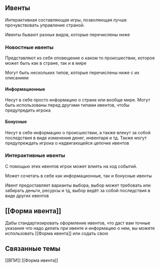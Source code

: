## Ивенты
Интерактивная составляющая игры, позволяющая лучше прочувствовать управление страной. 

Ивенты бывают разных видов, которые перечислены ниже

### Новостные ивенты
Представляют из себя оповещение о каком то происшествии, которое может быть как в стране, так и в мире

Могут быть нескольких типов, которые перечислены ниже с их описанием

#### Информационные
Несут в себе просто информацию о стране или вообще мире. Могут быть использованы перед другими типами ивентов, чтобы предупредить игрока

#### Бонусные
Несут в себе информацию о происшествии, а также влекут за собой последствия в виде изменения денег, инвентаря и тд. Также могут предупреждать игрока о надвигающейся цепочке ивентов

### Интерактивные ивенты
С помощью этих ивентов игрок может влиять на ход событий. 

Может сочетать в себе как информационные, так и бонусные ивенты

Ивент предоставляет варианты выбора, выбор может требовать или забирать деньги, ресурсы и тд, выбор ведёт за собой последствия в виде других ивентов

## [[Форма ивента]]
Дабы стандартизировать оформление ивентов, что даст вам точные указания что надо делать при ивенте и информацию о нем, вы можете использовать [[Форма ивента]] или содать свою


## Связанные темы
[[ВПИ]]
[[Форма ивента]]




























